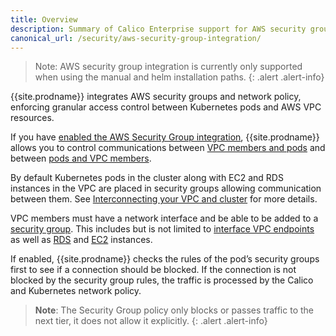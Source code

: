 ```yaml
---
title: Overview
description: Summary of Calico Enterprise support for AWS security group integration.
canonical_url: /security/aws-security-group-integration/
---
```



> Note: AWS security group integration is currently only supported when using the manual and helm installation paths.
{: .alert .alert-info}


{{site.prodname}} integrates AWS security groups and network policy,
enforcing granular access control between Kubernetes pods and AWS VPC resources.

If you have
[enabled the AWS Security Group integration]({{site.baseurl}}/reference/other-install-methods/kubernetes/installation/aws-sg-integration),
{{site.prodname}} allows you to control communications between
[VPC members and pods]({{site.baseurl}}/security/aws-security-group-integration/vpc-member-access) and between
[pods and VPC members]({{site.baseurl}}/security/aws-security-group-integration/pod-access).


By default Kubernetes pods in the cluster along with EC2 and RDS instances in the VPC
are placed in security groups allowing communication between them.  See
[Interconnecting your VPC and cluster]({{site.baseurl}}/security/aws-security-group-integration/interconnection)
for more details.


VPC members must have a network interface and be able to be added to a
[security group](https://docs.aws.amazon.com/vpc/latest/userguide/VPC_SecurityGroups.html).
This includes but is not limited to [interface VPC endpoints](https://docs.aws.amazon.com/vpc/latest/userguide/vpce-interface.html) as well as
[RDS](https://docs.aws.amazon.com/AmazonRDS/latest/UserGuide/Overview.DBInstance.html)
and [EC2](https://docs.aws.amazon.com/AWSEC2/latest/UserGuide/Instances.html)
instances.


 If enabled, {{site.prodname}} checks the rules of the pod’s security groups first to see if a connection should be blocked.
 If the connection is not blocked by the security group rules, the traffic is processed by the Calico
 and Kubernetes network policy.

> **Note**: The Security Group policy only blocks or passes traffic to the next tier, it does not allow it explicitly.
{: .alert .alert-info}



